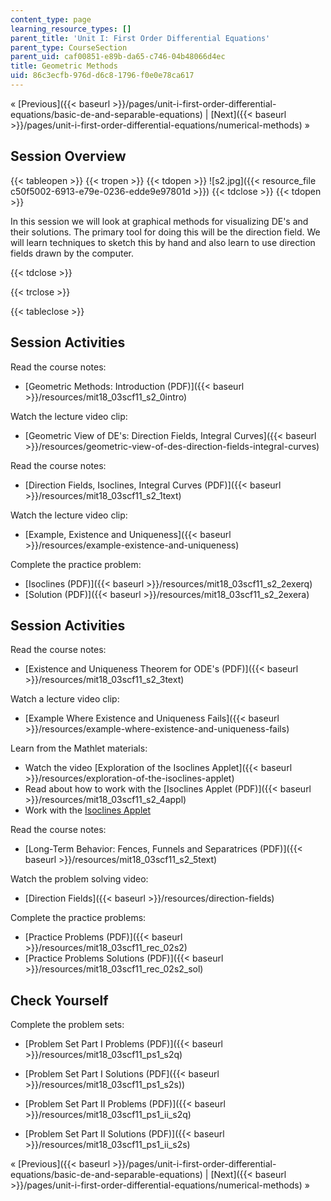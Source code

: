 ```yaml
---
content_type: page
learning_resource_types: []
parent_title: 'Unit I: First Order Differential Equations'
parent_type: CourseSection
parent_uid: caf00851-e89b-da65-c746-04b48066d4ec
title: Geometric Methods
uid: 86c3ecfb-976d-d6c8-1796-f0e0e78ca617
---
```


« [Previous]({{< baseurl >}}/pages/unit-i-first-order-differential-equations/basic-de-and-separable-equations) | [Next]({{< baseurl >}}/pages/unit-i-first-order-differential-equations/numerical-methods) »

Session Overview
----------------

{{< tableopen >}}
{{< tropen >}}
{{< tdopen >}}
![s2.jpg]({{< resource_file c50f5002-6913-e79e-0236-edde9e97801d >}})
{{< tdclose >}}
{{< tdopen >}}


In this session we will look at graphical methods for visualizing DE's and their solutions. The primary tool for doing this will be the direction field. We will learn techniques to sketch this by hand and also learn to use direction fields drawn by the computer.


{{< tdclose >}}

{{< trclose >}}

{{< tableclose >}}

Session Activities
------------------

Read the course notes:

*   [Geometric Methods: Introduction (PDF)]({{< baseurl >}}/resources/mit18_03scf11_s2_0intro)

Watch the lecture video clip:

*   [Geometric View of DE's: Direction Fields, Integral Curves]({{< baseurl >}}/resources/geometric-view-of-des-direction-fields-integral-curves)

Read the course notes:

*   [Direction Fields, Isoclines, Integral Curves (PDF)]({{< baseurl >}}/resources/mit18_03scf11_s2_1text)

Watch the lecture video clip:

*   [Example, Existence and Uniqueness]({{< baseurl >}}/resources/example-existence-and-uniqueness)

Complete the practice problem:

*   [Isoclines (PDF)]({{< baseurl >}}/resources/mit18_03scf11_s2_2exerq)
*   [Solution (PDF)]({{< baseurl >}}/resources/mit18_03scf11_s2_2exera)

Session Activities
------------------

Read the course notes:

*   [Existence and Uniqueness Theorem for ODE's (PDF)]({{< baseurl >}}/resources/mit18_03scf11_s2_3text)

Watch a lecture video clip:

*   [Example Where Existence and Uniqueness Fails]({{< baseurl >}}/resources/example-where-existence-and-uniqueness-fails)

Learn from the Mathlet materials:

*   Watch the video [Exploration of the Isoclines Applet]({{< baseurl >}}/resources/exploration-of-the-isoclines-applet)
*   Read about how to work with the [Isoclines Applet (PDF)]({{< baseurl >}}/resources/mit18_03scf11_s2_4appl)
*   Work with the [Isoclines Applet](/ans7870/18/18.03SC/isoclines.html "Open in a new window.")

Read the course notes:

*   [Long-Term Behavior: Fences, Funnels and Separatrices (PDF)]({{< baseurl >}}/resources/mit18_03scf11_s2_5text)

Watch the problem solving video:

*   [Direction Fields]({{< baseurl >}}/resources/direction-fields)

Complete the practice problems:

*   [Practice Problems (PDF)]({{< baseurl >}}/resources/mit18_03scf11_rec_02s2)
*   [Practice Problems Solutions (PDF)]({{< baseurl >}}/resources/mit18_03scf11_rec_02s2_sol)

Check Yourself
--------------

Complete the problem sets:

*   [Problem Set Part I Problems (PDF)]({{< baseurl >}}/resources/mit18_03scf11_ps1_s2q)
*   [Problem Set Part I Solutions (PDF]({{< baseurl >}}/resources/mit18_03scf11_ps1_s2s))
  
*   [Problem Set Part II Problems (PDF)]({{< baseurl >}}/resources/mit18_03scf11_ps1_ii_s2q)
*   [Problem Set Part II Solutions (PDF)]({{< baseurl >}}/resources/mit18_03scf11_ps1_ii_s2s)

« [Previous]({{< baseurl >}}/pages/unit-i-first-order-differential-equations/basic-de-and-separable-equations) | [Next]({{< baseurl >}}/pages/unit-i-first-order-differential-equations/numerical-methods) »